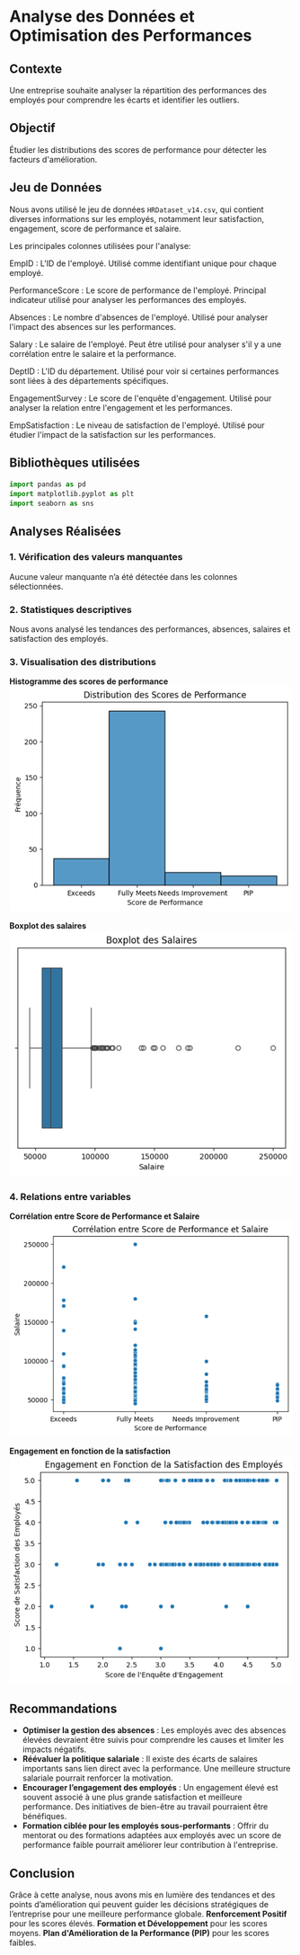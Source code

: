 # Analyse des Données et Optimisation des Performances

## Contexte
Une entreprise souhaite analyser la répartition des performances des employés pour comprendre les écarts et identifier les outliers.

## Objectif
Étudier les distributions des scores de performance pour détecter les facteurs d'amélioration.

## Jeu de Données
Nous avons utilisé le jeu de données `HRDataset_v14.csv`, qui contient diverses informations sur les employés, notamment leur satisfaction, engagement, score de performance et salaire.

Les principales colonnes utilisées pour l'analyse:

EmpID : L'ID de l'employé. Utilisé comme identifiant unique pour chaque employé.

PerformanceScore : Le score de performance de l'employé. Principal indicateur utilisé pour analyser les performances des employés.

Absences : Le nombre d'absences de l'employé. Utilisé pour analyser l'impact des absences sur les performances.

Salary : Le salaire de l'employé. Peut être utilisé pour analyser s'il y a une corrélation entre le salaire et la performance.

DeptID : L'ID du département. Utilisé pour voir si certaines performances sont liées à des départements spécifiques.

EngagementSurvey : Le score de l'enquête d'engagement. Utilisé pour analyser la relation entre l'engagement et les performances.

EmpSatisfaction : Le niveau de satisfaction de l'employé. Utilisé pour étudier l'impact de la satisfaction sur les performances.

## Bibliothèques utilisées
```python
import pandas as pd 
import matplotlib.pyplot as plt
import seaborn as sns
```

## Analyses Réalisées
### 1. Vérification des valeurs manquantes
Aucune valeur manquante n’a été détectée dans les colonnes sélectionnées.

### 2. Statistiques descriptives
Nous avons analysé les tendances des performances, absences, salaires et satisfaction des employés. 

### 3. Visualisation des distributions
**Histogramme des scores de performance**
![Performance Scores](images/performance_scores.png)

**Boxplot des salaires**
![Boxplot des Salaires](images/boxplot_salaries.png)

### 4. Relations entre variables
**Corrélation entre Score de Performance et Salaire**
![Performance vs Salaire](images/performance_salary.png)

**Engagement en fonction de la satisfaction**
![Engagement vs Satisfaction](images/engagement_satisfaction.png)

## Recommandations
- **Optimiser la gestion des absences** : Les employés avec des absences élevées devraient être suivis pour comprendre les causes et limiter les impacts négatifs.
- **Réévaluer la politique salariale** : Il existe des écarts de salaires importants sans lien direct avec la performance. Une meilleure structure salariale pourrait renforcer la motivation.
- **Encourager l’engagement des employés** : Un engagement élevé est souvent associé à une plus grande satisfaction et meilleure performance. Des initiatives de bien-être au travail pourraient être bénéfiques.
- **Formation ciblée pour les employés sous-performants** : Offrir du mentorat ou des formations adaptées aux employés avec un score de performance faible pourrait améliorer leur contribution à l'entreprise.

## Conclusion
Grâce à cette analyse, nous avons mis en lumière des tendances et des points d’amélioration qui peuvent guider les décisions stratégiques de l’entreprise pour une meilleure performance globale.
**Renforcement Positif** pour les scores élevés.
**Formation et Développement** pour les scores moyens.
**Plan d'Amélioration de la Performance (PIP)** pour les scores faibles.
